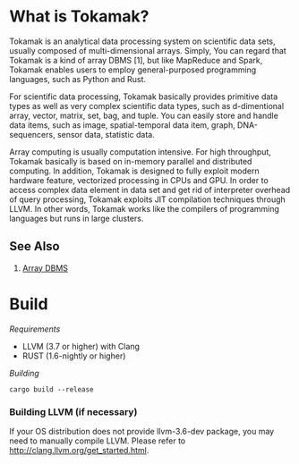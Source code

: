# What is Tokamak?
Tokamak is an analytical data processing system on scientific data sets, 
usually composed of multi-dimensional arrays. Simply, You can regard that 
Tokamak is a kind of array DBMS [1], but like MapReduce and Spark, Tokamak 
enables users to employ general-purposed programming languages, such as 
Python and Rust.

For scientific data processing, Tokamak basically provides primitive data 
types as well as very complex scientific data types, such as d-dimentional 
array, vector, matrix, set, bag, and tuple. You can easily store and handle 
data items, such as image, spatial-temporal data item, graph, DNA-sequencers, 
sensor data, statistic data.

Array computing is usually computation intensive. For high throughput, 
Tokamak basically is based on in-memory parallel and distributed computing. 
In addition, Tokamak is designed to fully exploit modern hardware feature, 
vectorized processing in CPUs and GPU. In order to access complex data 
element in data set and get rid of interpreter overhead of query processing, 
Tokamak exploits JIT compilation techniques through LLVM. In other words, 
Tokamak works like the compilers of programming languages but runs in large 
clusters.

## See Also
 1. [Array DBMS](https://en.wikipedia.org/wiki/Array_DBMS)

# Build
*Requirements*
 * LLVM (3.7 or higher) with Clang
 * RUST (1.6-nightly or higher)

*Building*
```
cargo build --release
```

### Building LLVM (if necessary)
If your OS distribution does not provide llvm-3.6-dev package, you may need to manually compile LLVM. Please refer to http://clang.llvm.org/get_started.html.
